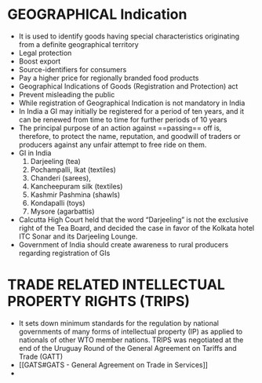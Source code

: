 # GEOGRAPHICAL Indication
- It is used to identify goods having special characteristics originating from a definite geographical territory
- Legal protection
- Boost export
- Source-identifiers for consumers
- Pay a higher price for regionally branded food products
- Geographical Indications of Goods (Registration and Protection) act
- Prevent misleading the public
- While registration of Geographical Indication is not mandatory in India
- In India a GI may initially be registered for a period of ten years, and it can be renewed from time to time for further periods of 10 years
- The principal purpose of an action against ==passing== off is, therefore, to protect the name, reputation, and goodwill of traders or producers against any unfair attempt to free ride on them.
- GI in India
	1. Darjeeling (tea)
	2. Pochampalli, Ikat (textiles)
	3. Chanderi (sarees),
	4. Kancheepuram silk (textiles)
	5. Kashmir Pashmina (shawls)
	6. Kondapalli (toys)
	7. Mysore (agarbattis)
- Calcutta High Court held that the word “Darjeeling” is not the exclusive right of the Tea Board, and decided the case in favor of the Kolkata hotel ITC Sonar and its Darjeeling Lounge.
- Government of India should create awareness to rural producers regarding registration of GIs
# TRADE RELATED INTELLECTUAL PROPERTY RIGHTS (TRIPS)
- It sets down minimum standards for the regulation by national governments of many forms of intellectual property (IP) as applied to nationals of other WTO member nations. TRIPS was negotiated at the end of the Uruguay Round of the General Agreement on Tariffs and Trade (GATT)
 - [[GATS#GATS - General Agreement on Trade in Services]]
 - 